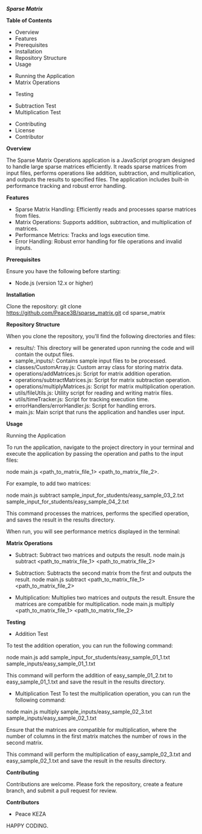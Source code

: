 ***Sparse Matrix***

**Table of Contents**

* Overview
* Features
* Prerequisites
* Installation
* Repository Structure
* Usage
- Running the Application
- Matrix Operations
* Testing
- Subtraction Test
- Multiplication Test
* Contributing
* License
* Contributor

**Overview**

The Sparse Matrix Operations application is a JavaScript program designed to handle large sparse matrices efficiently. It reads sparse matrices from input files, performs operations like addition, subtraction, and multiplication, and outputs the results to specified files. The application includes built-in performance tracking and robust error handling.

**Features**

* Sparse Matrix Handling: Efficiently reads and processes sparse matrices from files.
* Matrix Operations: Supports addition, subtraction, and multiplication of matrices.
* Performance Metrics: Tracks and logs execution time.
* Error Handling: Robust error handling for file operations and invalid inputs.

**Prerequisites**

Ensure you have the following before starting:

* Node.js (version 12.x or higher)

**Installation**

Clone the repository:
git clone https://github.com/Peace3B/sparse_matrix.git
cd sparse_matrix

**Repository Structure**

When you clone the repository, you'll find the following directories and files:

* results/: This directory will be generated upon running the code and will contain the output files.
* sample_inputs/: Contains sample input files to be processed.
* classes/CustomArray.js: Custom array class for storing matrix data.
* operations/addMatrices.js: Script for matrix addition operation.
* operations/subtractMatrices.js: Script for matrix subtraction operation.
* operations/multiplyMatrices.js: Script for matrix multiplication operation.
* utils/fileUtils.js: Utility script for reading and writing matrix files.
* utils/timeTracker.js: Script for tracking execution time.
* errorHandlers/errorHandler.js: Script for handling errors.
* main.js: Main script that runs the application and handles user input.

**Usage**

Running the Application

To run the application, navigate to the project directory in your terminal and execute the application by passing the operation and paths to the input files:

node main.js <operation> <path_to_matrix_file_1> <path_to_matrix_file_2>.

For example, to add two matrices:

node main.js subtract sample_input_for_students/easy_sample_03_2.txt sample_input_for_students/easy_sample_04_2.txt

This command processes the matrices, performs the specified operation, and saves the result in the results directory.

When run, you will see performance metrics displayed in the terminal:



**Matrix Operations** 

* Subtract: Subtract two matrices and outputs the result.
node main.js subtract <path_to_matrix_file_1> <path_to_matrix_file_2>

* Subtraction: Subtracts the second matrix from the first and outputs the result.
node main.js subtract <path_to_matrix_file_1> <path_to_matrix_file_2>

* Multiplication: Multiplies two matrices and outputs the result. Ensure the matrices are compatible for multiplication.
node main.js multiply <path_to_matrix_file_1> <path_to_matrix_file_2>

**Testing** 

* Addition Test

To test the addition operation, you can run the following command:

node main.js add sample_input_for_students/easy_sample_01_1.txt sample_inputs/easy_sample_01_1.txt

This command will perform the addition of easy_sample_01_2.txt to easy_sample_01_1.txt and save the result in the results directory.

* Multiplication Test
To test the multiplication operation, you can run the following command:

node main.js multiply sample_inputs/easy_sample_02_3.txt sample_inputs/easy_sample_02_1.txt

Ensure that the matrices are compatible for multiplication, where the number of columns in the first matrix matches the number of rows in the second matrix.

This command will perform the multiplication of easy_sample_02_3.txt and easy_sample_02_1.txt and save the result in the results directory.

**Contributing**

Contributions are welcome. Please fork the repository, create a feature branch, and submit a pull request for review.

**Contributors**

* Peace KEZA

HAPPY CODING.